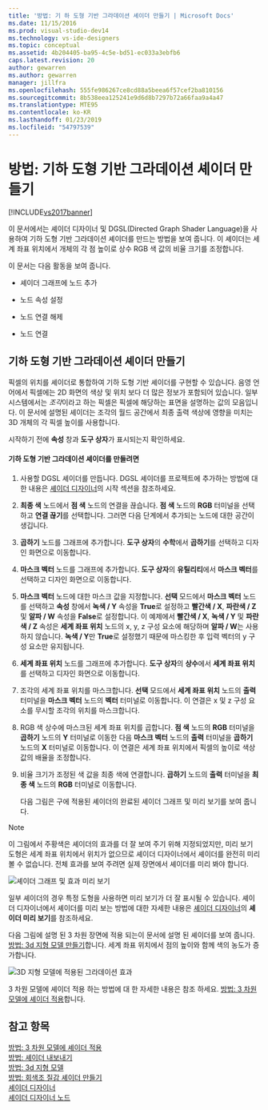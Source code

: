 ```yaml
---
title: '방법: 기 하 도형 기반 그라데이션 셰이더 만들기 | Microsoft Docs'
ms.date: 11/15/2016
ms.prod: visual-studio-dev14
ms.technology: vs-ide-designers
ms.topic: conceptual
ms.assetid: 4b204405-ba95-4c5e-bd51-ec033a3ebfb6
caps.latest.revision: 20
author: gewarren
ms.author: gewarren
manager: jillfra
ms.openlocfilehash: 555fe986267ce8cd88a5beea6f57cef2ba810156
ms.sourcegitcommit: 8b538eea125241e9d6d8b7297b72a66faa9a4a47
ms.translationtype: MTE95
ms.contentlocale: ko-KR
ms.lasthandoff: 01/23/2019
ms.locfileid: "54797539"
---
```

# <a name="how-to-create-a-geometry-based-gradient-shader"></a>방법: 기하 도형 기반 그라데이션 셰이더 만들기
[!INCLUDE[vs2017banner](../includes/vs2017banner.md)]

이 문서에서는 셰이더 디자이너 및 DGSL(Directed Graph Shader Language)을 사용하여 기하 도형 기반 그라데이션 셰이더를 만드는 방법을 보여 줍니다. 이 셰이더는 세계 좌표 위치에서 개체의 각 점 높이로 상수 RGB 색 값의 비율 크기를 조정합니다.  
  
 이 문서는 다음 활동을 보여 줍니다.  
  
-   셰이더 그래프에 노드 추가  
  
-   노드 속성 설정  
  
-   노드 연결 해제  
  
-   노드 연결  
  
## <a name="creating-a-geometry-based-gradient-shader"></a>기하 도형 기반 그라데이션 셰이더 만들기  
 픽셀의 위치를 셰이더로 통합하여 기하 도형 기반 셰이더를 구현할 수 있습니다. 음영 언어에서 픽셀에는 2D 화면의 색상 및 위치 보다 더 많은 정보가 포함되어 있습니다. 일부 시스템에서는 *조각*이라고 하는 픽셀은 픽셀에 해당하는 표면을 설명하는 값의 모음입니다. 이 문서에 설명된 셰이더는 조각의 월드 공간에서 최종 출력 색상에 영향을 미치는 3D 개체의 각 픽셀 높이를 사용합니다.  
  
 시작하기 전에 **속성** 창과 **도구 상자**가 표시되는지 확인하세요.  
  
#### <a name="to-create-a-geometry-based-gradient-shader"></a>기하 도형 기반 그라데이션 셰이더를 만들려면  
  
1. 사용할 DGSL 셰이더를 만듭니다. DGSL 셰이더를 프로젝트에 추가하는 방법에 대한 내용은 [셰이더 디자이너](../designers/shader-designer.md)의 시작 섹션을 참조하세요.  
  
2. **최종 색** 노드에서 **점 색** 노드의 연결을 끊습니다. **점 색** 노드의 **RGB** 터미널을 선택하고 **연결 끊기**를 선택합니다. 그러면 다음 단계에서 추가되는 노드에 대한 공간이 생깁니다.  
  
3. **곱하기** 노드를 그래프에 추가합니다. **도구 상자**의 **수학**에서 **곱하기**를 선택하고 디자인 화면으로 이동합니다.  
  
4. **마스크 벡터** 노드를 그래프에 추가합니다. **도구 상자**의 **유틸리티**에서 **마스크 벡터**를 선택하고 디자인 화면으로 이동합니다.  
  
5. **마스크 벡터** 노드에 대한 마스크 값을 지정합니다. **선택** 모드에서 **마스크 벡터** 노드를 선택하고 **속성** 창에서 **녹색 / Y** 속성을 **True**로 설정하고 **빨간색 / X**, **파란색 / Z** 및 **알파 / W** 속성을 **False**로 설정합니다. 이 예제에서 **빨간색 / X**, **녹색 / Y** 및 **파란색 / Z** 속성은 **세계 좌표 위치** 노드의 x, y, z 구성 요소에 해당하며 **알파 / W**는 사용하지 않습니다. **녹색 / Y**만 **True**로 설정했기 때문에 마스킹한 후 입력 벡터의 y 구성 요소만 유지됩니다.  
  
6. **세계 좌표 위치** 노드를 그래프에 추가합니다. **도구 상자**의 **상수**에서 **세계 좌표 위치**를 선택하고 디자인 화면으로 이동합니다.  
  
7. 조각의 세계 좌표 위치를 마스크합니다. **선택** 모드에서 **세계 좌표 위치** 노드의 **출력** 터미널을 **마스크 벡터** 노드의 **벡터** 터미널로 이동합니다. 이 연결은 x 및 z 구성 요소를 무시할 조각의 위치를 마스크합니다.  
  
8. RGB 색 상수에 마스크된 세계 좌표 위치를 곱합니다. **점 색** 노드의 **RGB** 터미널을 **곱하기** 노드의 **Y** 터미널로 이동한 다음 **마스크 벡터** 노드의 **출력** 터미널을 **곱하기** 노드의 **X** 터미널로 이동합니다. 이 연결은 세계 좌표 위치에서 픽셀의 높이로 색상 값의 배율을 조정합니다.  
  
9. 비율 크기가 조정된 색 값을 최종 색에 연결합니다. **곱하기** 노드의 **출력** 터미널을 **최종 색** 노드의 **RGB** 터미널로 이동합니다.  
  
   다음 그림은 구에 적용된 셰이더의 완료된 셰이더 그래프 및 미리 보기를 보여 줍니다.  
  
> [!NOTE]
>  이 그림에서 주황색은 셰이더의 효과를 더 잘 보여 주기 위해 지정되었지만, 미리 보기 도형은 세계 좌표 위치에서 위치가 없으므로 셰이더 디자이너에서 셰이더를 완전히 미리 볼 수 없습니다. 전체 효과를 보여 주려면 실제 장면에서 셰이더를 미리 봐야 합니다.  
  
 ![셰이더 그래프 및 효과 미리 보기](../designers/media/digit-gradient-effect-graph.png "Digit-Gradient-Effect-Graph")  
  
 일부 셰이더의 경우 특정 도형을 사용하면 미리 보기가 더 잘 표시될 수 있습니다. 셰이더 디자이너에서 셰이더를 미리 보는 방법에 대한 자세한 내용은 [셰이더 디자이너](../designers/shader-designer.md)의 **셰이더 미리 보기**를 참조하세요.  
  
 다음 그림에 설명 된 3 차원 장면에 적용 되는이 문서에 설명 된 셰이더를 보여 줍니다. [방법: 3d 지형 모델 만들기](../designers/how-to-model-3-d-terrain.md)합니다. 세계 좌표 위치에서 점의 높이와 함께 색의 농도가 증가합니다.  
  
 ![3D 지형 모델에 적용된 그라데이션 효과](../designers/media/digit-gradient-effect-result.png "Digit-Gradient-Effect-Result")  
  
 3 차원 모델에 셰이더 적용 하는 방법에 대 한 자세한 내용은 참조 하세요. [방법: 3 차원 모델에 셰이더 적용](../designers/how-to-apply-a-shader-to-a-3-d-model.md)합니다.  
  
## <a name="see-also"></a>참고 항목  
 [방법: 3 차원 모델에 셰이더 적용](../designers/how-to-apply-a-shader-to-a-3-d-model.md)   
 [방법: 셰이더 내보내기](../designers/how-to-export-a-shader.md)   
 [방법: 3d 지형 모델](../designers/how-to-model-3-d-terrain.md)   
 [방법: 회색조 질감 셰이더 만들기](../designers/how-to-create-a-grayscale-texture-shader.md)   
 [셰이더 디자이너](../designers/shader-designer.md)   
 [셰이더 디자이너 노드](../designers/shader-designer-nodes.md)
